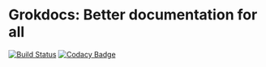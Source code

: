 # Grokdocs: Better documentation for all

[![Build Status](https://travis-ci.org/snipe/grokdocs.svg?branch=master)](https://travis-ci.org/snipe/grokdocs) [![Codacy Badge](https://api.codacy.com/project/badge/Grade/a05547eed5b0429c93aeed90c05774ff)](https://www.codacy.com/app/snipe/grokdocs?utm_source=github.com&amp;utm_medium=referral&amp;utm_content=snipe/grokdocs&amp;utm_campaign=Badge_Grade)
